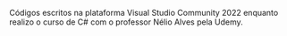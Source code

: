 Códigos escritos na plataforma Visual Studio Community 2022 enquanto realizo o curso de C# com o professor Nélio Alves pela Udemy.
